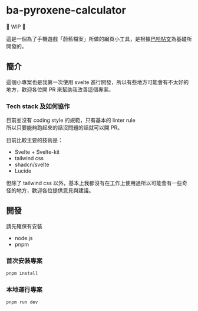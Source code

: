 # ba-pyroxene-calculator 
🚧 WIP 🚧  

這是一個為了手機遊戲「蔚藍檔案」所做的網頁小工具，是根據[巴哈貼文](https://forum.gamer.com.tw/C.php?bsn=38898&snA=4506)為基礎所開發的。

## 簡介

這個小專案也是我第一次使用 svelte 進行開發，所以有些地方可能會有不太好的地方，歡迎各位開 PR 來幫助我改善這個專案。

### Tech stack 及如何協作

目前並沒有 coding style 的規範，只有基本的 linter rule  
所以只要能夠跑起來的話沒問題的話就可以開 PR。

目前比較主要的技術是：

- Svelte + Svelte-kit
- tailwind css
- shadcn/svelte
- Lucide

但除了 tailwind css
以外，基本上我都沒有在工作上使用過所以可能會有一些奇怪的地方，歡迎各位提供意見與建議。

## 開發

請先確保有安裝

- node.js
- pnpm

### 首次安裝專案

```bash
pnpm install
```

### 本地運行專案

```bash
pnpm run dev
```

